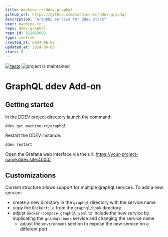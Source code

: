 ```yaml
---
title: machine-rc/ddev-graphql
github_url: https://github.com/machine-rc/ddev-graphql
description: "GraphQL service for ddev stack"
user: machine-rc
repo: ddev-graphql
repo_id: 812082669
type: contrib
created_at: 2024-06-07
updated_at: 2024-06-08
stars: 0
---
```


[![tests](https://github.com/ddev/ddev-addon-template/actions/workflows/tests.yml/badge.svg)](https://github.com/ddev/ddev-addon-template/actions/workflows/tests.yml) ![project is maintained](https://img.shields.io/maintenance/yes/2024.svg)

# GraphQL ddev Add-on

## Getting started

In the DDEV project directory launch the command:
```sh
ddev get machine-rc/graphql
```
Restart the DDEV instance:
```sh
ddev restart
```
Open the Grafana web interface via the url: https://your-project-name.ddev.site:4000/

## Customizations
Current structure allows support for multiple graphql services. 
To add a new service:
- create a new directory in the `graphql` directory with the service name
- copy the `Dockerfile` from the `graphql/book` directory
- adjust `docker-compose.graphql.yaml` to include the new service by duplicating the `graphql-book` service and changing the service name
  - adjust the `environment` section to expose the new service on a different port
